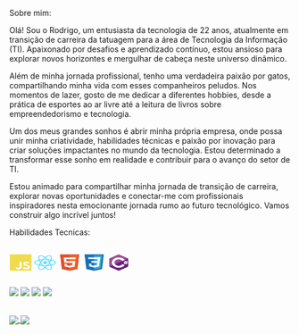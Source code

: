 Sobre mim: 

Olá! Sou o Rodrigo, um entusiasta da tecnologia de 22 anos, atualmente em transição de carreira da tatuagem para a área de Tecnologia da Informação (TI). Apaixonado por desafios e aprendizado contínuo, estou ansioso para explorar novos horizontes e mergulhar de cabeça neste universo dinâmico.

Além de minha jornada profissional, tenho uma verdadeira paixão por gatos, compartilhando minha vida com esses companheiros peludos. Nos momentos de lazer, gosto de me dedicar a diferentes hobbies, desde a prática de esportes ao ar livre até a leitura de livros sobre empreendedorismo e tecnologia.

Um dos meus grandes sonhos é abrir minha própria empresa, onde possa unir minha criatividade, habilidades técnicas e paixão por inovação para criar soluções impactantes no mundo da tecnologia. Estou determinado a transformar esse sonho em realidade e contribuir para o avanço do setor de TI.

Estou animado para compartilhar minha jornada de transição de carreira, explorar novas oportunidades e conectar-me com profissionais inspiradores nesta emocionante jornada rumo ao futuro tecnológico. Vamos construir algo incrível juntos!



Habilidades Tecnicas: 
<div style="display: inline_block"><br>
  <img align="center" alt="Rafa-Js" height="30" width="40" src="https://raw.githubusercontent.com/devicons/devicon/master/icons/javascript/javascript-plain.svg">
  <img align="center" alt="Rafa-React" height="30" width="40" src="https://raw.githubusercontent.com/devicons/devicon/master/icons/react/react-original.svg">
  <img align="center" alt="Rafa-HTML" height="30" width="40" src="https://raw.githubusercontent.com/devicons/devicon/master/icons/html5/html5-original.svg">
  <img align="center" alt="Rafa-CSS" height="30" width="40" src="https://raw.githubusercontent.com/devicons/devicon/master/icons/css3/css3-original.svg">
  <img align="center" alt="Rafa-Csharp" height="30" width="40" src="https://raw.githubusercontent.com/devicons/devicon/master/icons/csharp/csharp-original.svg">
</div>
  
  ##
 
<div> 
  <a href="https://instagram.com/pereirink" target="_blank"><img src="https://img.shields.io/badge/-Instagram-%23E4405F?style=for-the-badge&logo=instagram&logoColor=white" target="_blank"></a>
 <a href="https://discord.gg" target="_blank"><img src="https://img.shields.io/badge/Discord-7289DA?style=for-the-badge&logo=discord&logoColor=white" target="_blank"></a> 
  <a href = "mailto:jkstva@gmail.com"><img src="https://img.shields.io/badge/-Gmail-%23333?style=for-the-badge&logo=gmail&logoColor=white" target="_blank"></a>
  <a href="https://www.linkedin.com/in/rodrigo-pereira-desenvolvedor-software" target="_blank"><img src="https://img.shields.io/badge/-LinkedIn-%230077B5?style=for-the-badge&logo=linkedin&logoColor=white" target="_blank"></a> 
  
</div>

##

<a href="https://github.com/dripelima/github-readme-stats">
  <img height=180 align="center" src="https://github-readme-stats.vercel.app/api?username=dripelima&show_icons=true&theme=radical" />
</a>
<a href="https://github.com/dripelima/convoychat">
  <img height=120 align="center" src="https://github-readme-stats.vercel.app/api/top-langs?username=dripelima&layout=compact&langs_count=8&card_width=320" />
</a>
